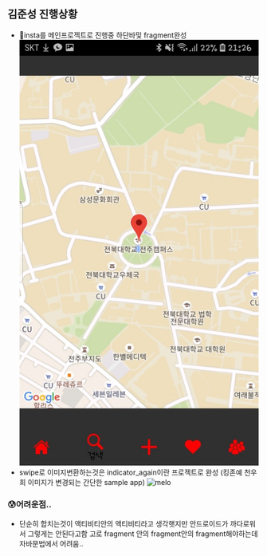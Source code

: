 ## 김준성 진행상황

- 🌱insta를 메인프로젝트로 진행중 하단바및 fragment완성
![insta](./insta.jpg)
- swipe로 이미지변환하는것은 indicator_again이란 프로젝트로 완성 (킹존예 천우희 이미지가 변경되는 간단한 sample app)
![melo](./melo.gif)
###  😰어려운점..
- 단순히 합치는것이 액티비티안의 액티비티라고 생각햇지만 안드로이드가 까다로워서 그렇게는 안된다고함 고로 fragment 안의 fragment안의 fragment해야하는데 자바문법에서 어려움..
